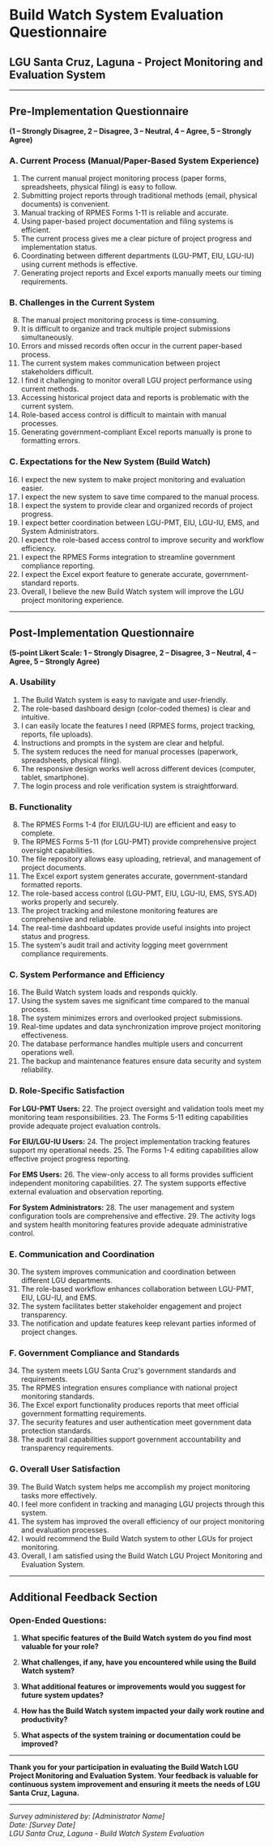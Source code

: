 # Build Watch System Evaluation Questionnaire
## LGU Santa Cruz, Laguna - Project Monitoring and Evaluation System

---

## Pre-Implementation Questionnaire
**(1 – Strongly Disagree, 2 – Disagree, 3 – Neutral, 4 – Agree, 5 – Strongly Agree)**

### A. Current Process (Manual/Paper-Based System Experience)
1. The current manual project monitoring process (paper forms, spreadsheets, physical filing) is easy to follow.
2. Submitting project reports through traditional methods (email, physical documents) is convenient.
3. Manual tracking of RPMES Forms 1-11 is reliable and accurate.
4. Using paper-based project documentation and filing systems is efficient.
5. The current process gives me a clear picture of project progress and implementation status.
6. Coordinating between different departments (LGU-PMT, EIU, LGU-IU) using current methods is effective.
7. Generating project reports and Excel exports manually meets our timing requirements.

### B. Challenges in the Current System
8. The manual project monitoring process is time-consuming.
9. It is difficult to organize and track multiple project submissions simultaneously.
10. Errors and missed records often occur in the current paper-based process.
11. The current system makes communication between project stakeholders difficult.
12. I find it challenging to monitor overall LGU project performance using current methods.
13. Accessing historical project data and reports is problematic with the current system.
14. Role-based access control is difficult to maintain with manual processes.
15. Generating government-compliant Excel reports manually is prone to formatting errors.

### C. Expectations for the New System (Build Watch)
16. I expect the new system to make project monitoring and evaluation easier.
17. I expect the new system to save time compared to the manual process.
18. I expect the system to provide clear and organized records of project progress.
19. I expect better coordination between LGU-PMT, EIU, LGU-IU, EMS, and System Administrators.
20. I expect the role-based access control to improve security and workflow efficiency.
21. I expect the RPMES Forms integration to streamline government compliance reporting.
22. I expect the Excel export feature to generate accurate, government-standard reports.
23. Overall, I believe the new Build Watch system will improve the LGU project monitoring experience.

---

## Post-Implementation Questionnaire
**(5-point Likert Scale: 1 – Strongly Disagree, 2 – Disagree, 3 – Neutral, 4 – Agree, 5 – Strongly Agree)**

### A. Usability
1. The Build Watch system is easy to navigate and user-friendly.
2. The role-based dashboard design (color-coded themes) is clear and intuitive.
3. I can easily locate the features I need (RPMES forms, project tracking, reports, file uploads).
4. Instructions and prompts in the system are clear and helpful.
5. The system reduces the need for manual processes (paperwork, spreadsheets, physical filing).
6. The responsive design works well across different devices (computer, tablet, smartphone).
7. The login process and role verification system is straightforward.

### B. Functionality
8. The RPMES Forms 1-4 (for EIU/LGU-IU) are efficient and easy to complete.
9. The RPMES Forms 5-11 (for LGU-PMT) provide comprehensive project oversight capabilities.
10. The file repository allows easy uploading, retrieval, and management of project documents.
11. The Excel export system generates accurate, government-standard formatted reports.
12. The role-based access control (LGU-PMT, EIU, LGU-IU, EMS, SYS.AD) works properly and securely.
13. The project tracking and milestone monitoring features are comprehensive and reliable.
14. The real-time dashboard updates provide useful insights into project status and progress.
15. The system's audit trail and activity logging meet government compliance requirements.

### C. System Performance and Efficiency
16. The Build Watch system loads and responds quickly.
17. Using the system saves me significant time compared to the manual process.
18. The system minimizes errors and overlooked project submissions.
19. Real-time updates and data synchronization improve project monitoring effectiveness.
20. The database performance handles multiple users and concurrent operations well.
21. The backup and maintenance features ensure data security and system reliability.

### D. Role-Specific Satisfaction
**For LGU-PMT Users:**
22. The project oversight and validation tools meet my monitoring team responsibilities.
23. The Forms 5-11 editing capabilities provide adequate project evaluation controls.

**For EIU/LGU-IU Users:**
24. The project implementation tracking features support my operational needs.
25. The Forms 1-4 editing capabilities allow effective project progress reporting.

**For EMS Users:**
26. The view-only access to all forms provides sufficient independent monitoring capabilities.
27. The system supports effective external evaluation and observation reporting.

**For System Administrators:**
28. The user management and system configuration tools are comprehensive and effective.
29. The activity logs and system health monitoring features provide adequate administrative control.

### E. Communication and Coordination
30. The system improves communication and coordination between different LGU departments.
31. The role-based workflow enhances collaboration between LGU-PMT, EIU, LGU-IU, and EMS.
32. The system facilitates better stakeholder engagement and project transparency.
33. The notification and update features keep relevant parties informed of project changes.

### F. Government Compliance and Standards
34. The system meets LGU Santa Cruz's government standards and requirements.
35. The RPMES integration ensures compliance with national project monitoring standards.
36. The Excel export functionality produces reports that meet official government formatting requirements.
37. The security features and user authentication meet government data protection standards.
38. The audit trail capabilities support government accountability and transparency requirements.

### G. Overall User Satisfaction
39. The Build Watch system helps me accomplish my project monitoring tasks more effectively.
40. I feel more confident in tracking and managing LGU projects through this system.
41. The system has improved the overall efficiency of our project monitoring and evaluation processes.
42. I would recommend the Build Watch system to other LGUs for project monitoring.
43. Overall, I am satisfied using the Build Watch LGU Project Monitoring and Evaluation System.

---

## Additional Feedback Section

### Open-Ended Questions:
1. **What specific features of the Build Watch system do you find most valuable for your role?**

2. **What challenges, if any, have you encountered while using the Build Watch system?**

3. **What additional features or improvements would you suggest for future system updates?**

4. **How has the Build Watch system impacted your daily work routine and productivity?**

5. **What aspects of the system training or documentation could be improved?**

---

**Thank you for your participation in evaluating the Build Watch LGU Project Monitoring and Evaluation System. Your feedback is valuable for continuous system improvement and ensuring it meets the needs of LGU Santa Cruz, Laguna.**

---

*Survey administered by: [Administrator Name]*  
*Date: [Survey Date]*  
*LGU Santa Cruz, Laguna - Build Watch System Evaluation* 